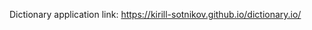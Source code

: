 <h>Dictionary</h>
<p2>application link: <a>https://kirill-sotnikov.github.io/dictionary.io/</a></p2>